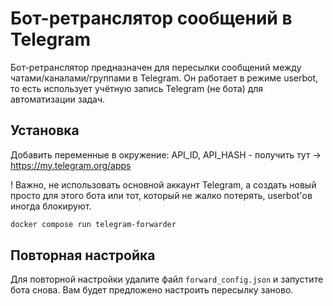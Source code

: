 # Бот-ретранслятор сообщений в Telegram

Бот-ретранслятор предназначен для пересылки сообщений между чатами/каналами/группами в Telegram. Он работает в режиме userbot, то есть использует учётную запись Telegram (не бота) для автоматизации задач.

## Установка

Добавить переменные в окружение:
    API_ID, API_HASH - получить тут -> <https://my.telegram.org/apps>

! Важно, не использовать основной аккаунт Telegram, а создать новый просто для этого бота или тот, который не жалко потерять, userbot'ов иногда блокируют.

```bash
docker compose run telegram-forwarder
```

## Повторная настройка

Для повторной настройки удалите файл `forward_config.json` и запустите бота снова. Вам будет предложено настроить пересылку заново.
